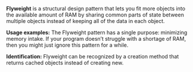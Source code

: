 **Flyweight** is a structural design pattern that lets you fit more objects into the available amount of RAM by sharing common parts of state between multiple objects instead of keeping all of the data in each object.

**Usage examples:** The Flyweight pattern has a single purpose: minimizing memory intake. If your program doesn’t struggle with a shortage of RAM, then you might just ignore this pattern for a while.

**Identification:** Flyweight can be recognized by a creation method that returns cached objects instead of creating new.